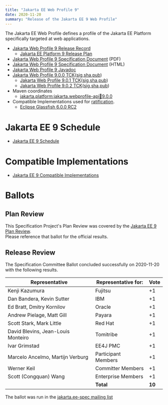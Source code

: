 ```yaml
---
title: "Jakarta EE Web Profile 9"
date: 2020-11-20
summary: "Release of the Jakarta EE 9 Web Profile"
---
```

The Jakarta EE Web Profile defines a profile of the Jakarta EE Platform specifically targeted at web applications.

* [Jakarta Web Profile 9 Release Record](https://projects.eclipse.org/projects/ee4j.jakartaee-platform/releases/web-profile-9)
  * [Jakarta EE Platform 9 Release Plan](https://jakartaee.github.io/platform/jakartaee9/JakartaEE9ReleasePlan)
* [Jakarta Web Profile 9 Specification Document](./jakarta-webprofile-spec-9.pdf) (PDF)
* [Jakarta Web Profile 9 Specification Document](./jakarta-webprofile-spec-9.html) (HTML)
* [Jakarta Web Profile 9 Javadoc](./apidocs)
* [Jakarta Web Profile 9.0.0 TCK](https://download.eclipse.org/jakartaee/platform/9/jakarta-jakartaeetck-9.0.0.zip)([sig](https://download.eclipse.org/jakartaee/platform/9/jakarta-jakartaeetck-9.0.0.zip.sig),[sha](https://download.eclipse.org/jakartaee/platform/9/jakarta-jakartaeetck-9.0.0.zip.sha256),[pub](https://jakarta.ee/specifications/jakartaee-spec-committee.pub))
  * [Jakarta Web Profile 9.0.1 TCK](https://download.eclipse.org/jakartaee/platform/9/jakarta-jakartaeetck-9.0.1.zip)([sig](https://download.eclipse.org/jakartaee/platform/9/jakarta-jakartaeetck-9.0.1.zip.sig),[sha](https://download.eclipse.org/jakartaee/platform/9/jakarta-jakartaeetck-9.0.1.zip.sha256),[pub](https://jakarta.ee/specifications/jakartaee-spec-committee.pub))
  * [Jakarta Web Profile 9.0.2 TCK](https://download.eclipse.org/jakartaee/platform/9/jakarta-jakartaeetck-9.0.2.zip)([sig](https://download.eclipse.org/jakartaee/platform/9/jakarta-jakartaeetck-9.0.2.zip.sig),[sha](https://download.eclipse.org/jakartaee/platform/9/jakarta-jakartaeetck-9.0.2.zip.sha256),[pub](https://jakarta.ee/specifications/jakartaee-spec-committee.pub))
* Maven coordinates
  * [jakarta.platform:jakarta.webprofile-api:jar:9.0.0](https://search.maven.org/artifact/jakarta.platform/jakarta.jakartaee-web-api/9.0.0/jar)
* Compatible Implementations used for [ratification](https://www.eclipse.org/projects/efsp/?version=1.2#efsp-ratification).
  * [Eclipse Glassfish 6.0.0 RC2](https://www.eclipse.org/downloads/download.php?file=/ee4j/glassfish/glassfish-6.0.0-RC2.zip)
    
# Jakarta EE 9 Schedule
* [Jakarta EE 9 Schedule](https://eclipse-ee4j.github.io/jakartaee-platform/jakartaee9/JakartaEE9#jakarta-ee-9-schedule)

# Compatible Implementations
* [Jakarta EE 9 Compatible Implementations](https://jakarta.ee/compatibility/#tab-9)
  
# Ballots

## Plan Review

[//]: # (For Jakarta EE 9, the Platform Plan Review covered 95% of the Specification Projects.  For those Projects, just use the following statement in this Plan Review section:)

This Specification Project's Plan Review was covered by the [Jakarta EE 9 Plan Review](https://jakarta.ee/specifications/platform/9/).  
Please reference that ballot for the official results.

[//]: # (If your Project was required to do a standalone Plan Review...  You'll need to perform an official Plan Review ballot and record the results here.)

## Release Review

The Specification Committee Ballot concluded successfully on 2020-11-20 with the following results.

| Representative                     | Representative for: |  Vote  |
|------------------------------------|---------------------|--------|
| Kenji Kazumura                     | Fujitsu             |   +1   |
| Dan Bandera, Kevin Sutter          | IBM                 |   +1   |
| Ed Bratt, Dmitry Kornilov          | Oracle              |   +1   |
| Andrew Pielage, Matt Gill          | Payara              |   +1   |
| Scott Stark, Mark Little           | Red Hat             |   +1   |
| David Blevins, Jean-Louis Monteiro | Tomitribe           |   +1   |
| Ivar Grimstad                      | EE4J PMC            |   +1   |
| Marcelo Ancelmo, Martijn Verburg   | Participant Members |   +1   |
| Werner Keil                        | Committer Members   |   +1   |
| Scott (Congquan) Wang              | Enterprise Members  |   +1   |
|                                    | **Total**           | **10** |

The ballot was run in the [jakarta.ee-spec mailing list](https://www.eclipse.org/lists/jakarta.ee-spec/msg01286.html)
